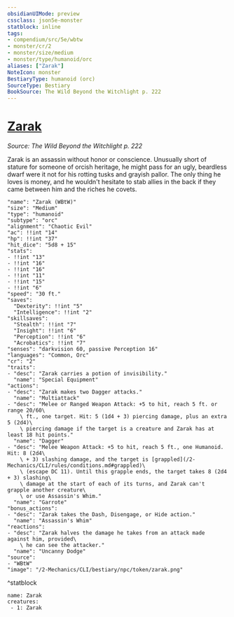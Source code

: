 ```yaml
---
obsidianUIMode: preview
cssclass: json5e-monster
statblock: inline
tags:
- compendium/src/5e/wbtw
- monster/cr/2
- monster/size/medium
- monster/type/humanoid/orc
aliases: ["Zarak"]
NoteIcon: monster
BestiaryType: humanoid (orc)
SourceType: Bestiary
BookSource: The Wild Beyond the Witchlight p. 222
---
```

# [Zarak](2-Mechanics/CLI/bestiary/npc/zarak-wbtw.md)
*Source: The Wild Beyond the Witchlight p. 222*  

Zarak is an assassin without honor or conscience. Unusually short of stature for someone of orcish heritage, he might pass for an ugly, beardless dwarf were it not for his rotting tusks and grayish pallor. The only thing he loves is money, and he wouldn't hesitate to stab allies in the back if they came between him and the riches he covets.

```statblock
"name": "Zarak (WBtW)"
"size": "Medium"
"type": "humanoid"
"subtype": "orc"
"alignment": "Chaotic Evil"
"ac": !!int "14"
"hp": !!int "37"
"hit_dice": "5d8 + 15"
"stats":
- !!int "13"
- !!int "16"
- !!int "16"
- !!int "11"
- !!int "15"
- !!int "6"
"speed": "30 ft."
"saves":
  "Dexterity": !!int "5"
  "Intelligence": !!int "2"
"skillsaves":
  "Stealth": !!int "7"
  "Insight": !!int "6"
  "Perception": !!int "6"
  "Acrobatics": !!int "7"
"senses": "darkvision 60, passive Perception 16"
"languages": "Common, Orc"
"cr": "2"
"traits":
- "desc": "Zarak carries a potion of invisibility."
  "name": "Special Equipment"
"actions":
- "desc": "Zarak makes two Dagger attacks."
  "name": "Multiattack"
- "desc": "Melee or Ranged Weapon Attack: +5 to hit, reach 5 ft. or range 20/60\
    \ ft., one target. Hit: 5 (1d4 + 3) piercing damage, plus an extra 5 (2d4)\
    \ piercing damage if the target is a creature and Zarak has at least 18 hit points."
  "name": "Dagger"
- "desc": "Melee Weapon Attack: +5 to hit, reach 5 ft., one Humanoid. Hit: 8 (2d4\
    \ + 3) slashing damage, and the target is [grappled](/2-Mechanics/CLI/rules/conditions.md#grappled)\
    \ (escape DC 11). Until this grapple ends, the target takes 8 (2d4 + 3) slashing\
    \ damage at the start of each of its turns, and Zarak can't grapple another creature\
    \ or use Assassin's Whim."
  "name": "Garrote"
"bonus_actions":
- "desc": "Zarak takes the Dash, Disengage, or Hide action."
  "name": "Assassin's Whim"
"reactions":
- "desc": "Zarak halves the damage he takes from an attack made against him, provided\
    \ he can see the attacker."
  "name": "Uncanny Dodge"
"source":
- "WBtW"
"image": "/2-Mechanics/CLI/bestiary/npc/token/zarak.png"
```
^statblock

```encounter-table
name: Zarak
creatures:
 - 1: Zarak
```